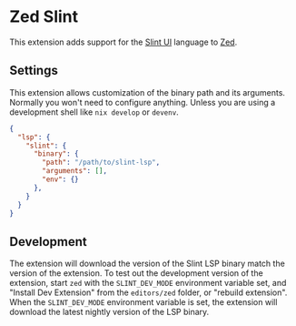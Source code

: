 <!-- Copyright © Luke. D Jones <luke@ljones.dev> ; SPDX-License-Identifier: MIT -->

# Zed Slint

This extension adds support for the [Slint UI](https://slint.dev) language to [Zed]([zed.dev](https://zed.dev)https://zed.dev).

## Settings

This extension allows customization of the binary path and its arguments.
Normally you won't need to configure anything. Unless you are using a development shell like `nix develop` or `devenv`.

```json
{
  "lsp": {
    "slint": {
      "binary": {
        "path": "/path/to/slint-lsp",
        "arguments": [],
        "env": {}
      },
    }
  }
}
```

## Development

The extension will download the version of the Slint LSP binary match the version of the extension.
To test out the development version of the extension, start `zed` with the `SLINT_DEV_MODE` environment variable set, and "Install Dev Extension" from the `editors/zed` folder, or "rebuild extension".
When the `SLINT_DEV_MODE` environment variable is set, the extension will download the
latest nightly version of the LSP binary.
